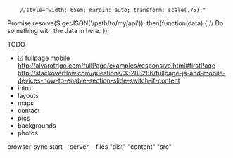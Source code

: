 


		//style="width: 65em; margin: auto; transform: scale(.75);"


Promise.resolve($.getJSON('/path/to/my/api'))
    .then(function(data) {
        // Do something with the data in here.
    });


TODO
- ☑ fullpage mobile
http://alvarotrigo.com/fullPage/examples/responsive.html#firstPage
http://stackoverflow.com/questions/33288286/fullpage-js-and-mobile-devices-how-to-enable-section-slide-switch-if-content
- intro
- layouts
- maps
- contact
- pics
- backgrounds
- photos


browser-sync start --server --files "dist" "content" "src"
